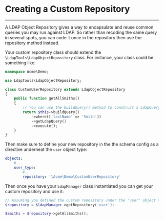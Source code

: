 # Creating a Custom Repository
------------------------------

A LDAP Object Repository gives a way to encapsulate and reuse common queries you may run against LDAP. So rather than
recoding the same query in several spots, you can code it once in the repository then use the repository method instead.

Your custom repository class should extend the `\LdapTools\LdapObjectRepository` class. For instance, your class could
be something like:

```php
namespace Acme\Demo;

use LdapTools\LdapObjectRepository;

class CustomUserRepository extends LdapObjectRepository
{
    public function getAllSmiths()
    {
        // You can use the buildQuery() method to construct a LdapQueryBuilder instance.
        return $this->buildQuery()
            ->where(['lastName' => 'Smith'])
            ->getLdapQuery()
            ->execute();
    }
}
```

Then make sure to define your new repository in the the schema config as a directive underneat the `user` object type:

```yaml
objects:
    #...
    user_type:
        #...
        repository: '\Acme\Demo\CustomUserRepository'
```

Then once you have your `LdapManager` class instantiated you can get your custom repository and use it:
 
 ```php
 // Assuming you defined the custom repository under the 'user' object type.
 $repository = $ldapManager->getRepository('user');
 
 $smiths = $repository->getAllSmiths();
```
